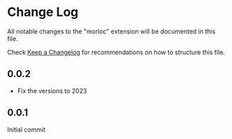 # Change Log

All notable changes to the "morloc" extension will be documented in this file.

Check [Keep a Changelog](http://keepachangelog.com/) for recommendations on how to structure this file.

## 0.0.2

 * Fix the versions to 2023

## 0.0.1

Initial commit
